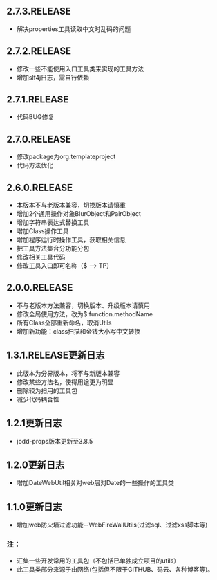## 2.7.3.RELEASE
- 解决properties工具读取中文时乱码的问题
## 2.7.2.RELEASE
- 修改一些不能使用入口工具类来实现的工具方法
- 增加slf4j日志，需自行依赖
## 2.7.1.RELEASE
- 代码BUG修复
## 2.7.0.RELEASE
- 修改package为org.templateproject
- 代码方法优化
## 2.6.0.RELEASE
- 本版本不与老版本兼容，切换版本请慎重
- 增加2个通用操作对象BlurObject和PairObject
- 增加字符串表达式替换工具
- 增加Class操作工具
- 增加程序运行时操作工具，获取相关信息
- 把工具方法集合分功能分包
- 修改相关工具代码
- 修改工具入口即可名称（$ --> TP）
## 2.0.0.RELEASE
- 不与老版本方法兼容，切换版本、升级版本请慎用
- 修改全局使用方法，改为$.function.methodName
- 所有Class全部重新命名，取消Utils
- 增加新功能：class扫描和金钱大小写中文转换
## 1.3.1.RELEASE更新日志
- 此版本为分界版本，将不与新版本兼容
- 修改某些方法名，使得用途更为明显
- 删除较为扫用的工具包
- 减少代码耦合性
## 1.2.1更新日志
- jodd-props版本更新至3.8.5
## 1.2.0更新日志
- 增加DateWebUtil相关对web层对Date的一些操作的工具类
## 1.1.0更新日志
- 增加web防火墙过滤功能--WebFireWallUtils(过滤sql、过滤xss脚本等)
### 注：
- 汇集一些开发常用的工具包（不包括已单独成立项目的utils）
- 此工具类部分来源于由网络(包括但不限于GITHUB、码云、各种博客等)。